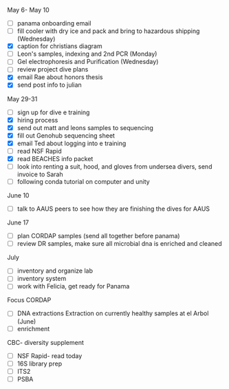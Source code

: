 May 6- May 10
- [ ] panama onboarding email
- [ ] fill cooler with dry ice and pack and bring to hazardous shipping (Wednesday)
- [x] caption for christians diagram
- [ ] Leon's samples, indexing and 2nd PCR (Monday)
- [ ] Gel electrophoresis and Purification (Wednesday)
- [ ] review project dive plans 
- [x] email Rae about honors thesis 
- [x] send post info to julian

May 29-31
- [ ] sign up for dive e training 
- [x] hiring process
- [x] send out matt and leons samples to sequencing 
- [x] fill out Genohub sequencing sheet 
- [x] email Ted about logging into e training
- [ ] read NSF Rapid
- [x] read BEACHES info packet
- [ ] look into renting a suit, hood, and gloves from undersea divers, send invoice to Sarah
- [ ] following conda tutorial on computer and unity

June 10
- [ ] talk to AAUS peers to see how they are finishing the dives for AAUS 

June 17
- [ ] plan CORDAP samples (send all together before panama)
- [ ] review DR samples, make sure all microbial dna is enriched and cleaned 

July
- [ ] inventory and organize lab
- [ ] inventory system 
- [ ] work with Felicia, get ready for Panama

Focus
CORDAP
- [ ] DNA extractions
Extraction on currently healthy samples at el Arbol (June)
- [ ] enrichment

CBC- diversity supplement
- [ ] NSF Rapid- read today 
- [ ] 16S library prep
- [ ] ITS2
- [ ] PSBA